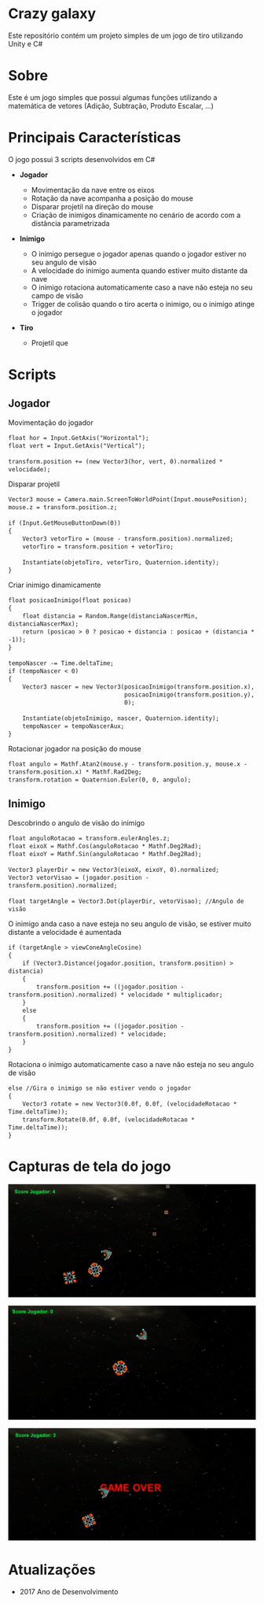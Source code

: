 # Crazy galaxy
Este repositório contém um projeto simples de um jogo de tiro utilizando Unity e C#

# Sobre
Este é um jogo simples que possui algumas funções utilizando a matemática de vetores (Adição, Subtração, Produto Escalar, ...)

# Principais Características
O jogo possui 3 scripts  desenvolvidos em C#

* **Jogador**
  - Movimentação da nave entre os eixos
  - Rotação da nave acompanha a posição do mouse
  - Disparar projetil na direção do mouse
  - Criação de inimigos dinamicamente no cenário de acordo com a distância parametrizada

* **Inimigo**
  - O inimigo persegue o jogador apenas quando o jogador estiver no seu angulo de visão
  - A velocidade do inimigo aumenta quando estiver muito distante da nave
  - O inimigo rotaciona automaticamente caso a nave não esteja no seu campo de visão
  - Trigger de colisão quando o tiro acerta o inimigo, ou o inimigo atinge o jogador

* **Tiro**
  - Projetil que 
 

# Scripts

## Jogador

Movimentação do jogador

	float hor = Input.GetAxis("Horizontal");
	float vert = Input.GetAxis("Vertical");

	transform.position += (new Vector3(hor, vert, 0).normalized * velocidade); 
	
Disparar projetil
	
	Vector3 mouse = Camera.main.ScreenToWorldPoint(Input.mousePosition);
    mouse.z = transform.position.z;
	
	if (Input.GetMouseButtonDown(0))
	{
		Vector3 vetorTiro = (mouse - transform.position).normalized;
		vetorTiro = transform.position + vetorTiro;

		Instantiate(objetoTiro, vetorTiro, Quaternion.identity);
	}

Criar inimigo dinamicamente

    float posicaoInimigo(float posicao)
    {
        float distancia = Random.Range(distanciaNascerMin, distanciaNascerMax);
        return (posicao > 0 ? posicao + distancia : posicao + (distancia * -1));
    }

	tempoNascer -= Time.deltaTime;
	if (tempoNascer < 0)
	{
		Vector3 nascer = new Vector3(posicaoInimigo(transform.position.x),
									 posicaoInimigo(transform.position.y),
									 0);

		Instantiate(objetoInimigo, nascer, Quaternion.identity);
		tempoNascer = tempoNascerAux;
	}
	
Rotacionar jogador na posição do mouse

	float angulo = Mathf.Atan2(mouse.y - transform.position.y, mouse.x - transform.position.x) * Mathf.Rad2Deg;        
	transform.rotation = Quaternion.Euler(0, 0, angulo);
	

## Inimigo

Descobrindo o angulo de visão do inimigo

	float anguloRotacao = transform.eulerAngles.z;
	float eixoX = Mathf.Cos(anguloRotacao * Mathf.Deg2Rad);
	float eixoY = Mathf.Sin(anguloRotacao * Mathf.Deg2Rad);

	Vector3 playerDir = new Vector3(eixoX, eixoY, 0).normalized;
	Vector3 vetorVisao = (jogador.position - transform.position).normalized;

	float targetAngle = Vector3.Dot(playerDir, vetorVisao); //Angulo de visão

O inimigo anda caso a nave esteja no seu angulo de visão, se estiver muito distante a velocidade é aumentada
	
	if (targetAngle > viewConeAngleCosine)
	{
		if (Vector3.Distance(jogador.position, transform.position) > distancia)
		{
			transform.position += ((jogador.position - transform.position).normalized) * velocidade * multiplicador;
		}
		else
		{
			transform.position += ((jogador.position - transform.position).normalized) * velocidade;
		}            
	}

Rotaciona o inimigo automaticamente caso a nave não esteja no seu angulo de visão
	
	else //Gira o inimigo se não estiver vendo o jogador
	{
		Vector3 rotate = new Vector3(0.0f, 0.0f, (velocidadeRotacao * Time.deltaTime));
		transform.Rotate(0.0f, 0.0f, (velocidadeRotacao * Time.deltaTime));
	}  
	
# Capturas de tela do jogo

![Screen](https://github.com/alissonsolitto/game-tiro-unity/blob/master/img/screen0.png)

![Screen](https://github.com/alissonsolitto/game-tiro-unity/blob/master/img/screen01.png)

![Screen](https://github.com/alissonsolitto/game-tiro-unity/blob/master/img/screen02.png)

# Atualizações
- 2017 Ano de Desenvolvimento
